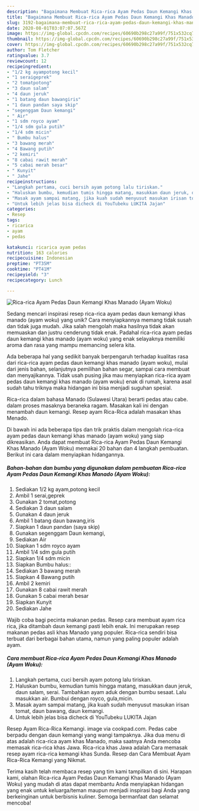 ```yaml
---
description: "Bagaimana Membuat Rica-rica Ayam Pedas Daun Kemangi Khas Manado (Ayam Woku) yang Lezat Sekali"
title: "Bagaimana Membuat Rica-rica Ayam Pedas Daun Kemangi Khas Manado (Ayam Woku) yang Lezat Sekali"
slug: 3192-bagaimana-membuat-rica-rica-ayam-pedas-daun-kemangi-khas-manado-ayam-woku-yang-lezat-sekali
date: 2020-08-01T03:07:07.567Z
image: https://img-global.cpcdn.com/recipes/60690b298c27a99f/751x532cq70/rica-rica-ayam-pedas-daun-kemangi-khas-manado-ayam-woku-foto-resep-utama.jpg
thumbnail: https://img-global.cpcdn.com/recipes/60690b298c27a99f/751x532cq70/rica-rica-ayam-pedas-daun-kemangi-khas-manado-ayam-woku-foto-resep-utama.jpg
cover: https://img-global.cpcdn.com/recipes/60690b298c27a99f/751x532cq70/rica-rica-ayam-pedas-daun-kemangi-khas-manado-ayam-woku-foto-resep-utama.jpg
author: Tom Fletcher
ratingvalue: 3.7
reviewcount: 12
recipeingredient:
- "1/2 kg ayampotong kecil"
- "1 seraigeprek"
- "2 tomatpotong"
- "3 daun salam"
- "4 daun jeruk"
- "1 batang daun bawangiris"
- "1 daun pandan saya skip"
- "segenggam Daun kemangi"
- " Air"
- "1 sdm royco ayam"
- "1/4 sdm gula putih"
- "1/4 sdm micin"
- " Bumbu halus"
- "3 bawang merah"
- "4 Bawang putih"
- "2 kemiri"
- "8 cabai rawit merah"
- "5 cabai merah besar"
- " Kunyit"
- " Jahe"
recipeinstructions:
- "Langkah pertama, cuci bersih ayam potong lalu tiriskan."
- "Haluskan bumbu, kemudian tumis hingga matang, masukkan daun jeruk, daun salam, serai. Tambahkan ayam aduk dengan bumbu sesaat. Lalu masukkan air. Bumbui dengan royco, gula,micin."
- "Masak ayam sampai matang, jika kuah sudah menyusut masukan irisan tomat, daun bawang, daun kemangi."
- "Untuk lebih jelas bisa dicheck di YouTubeku LUKITA Jajan"
categories:
- Resep
tags:
- ricarica
- ayam
- pedas

katakunci: ricarica ayam pedas 
nutrition: 163 calories
recipecuisine: Indonesian
preptime: "PT35M"
cooktime: "PT41M"
recipeyield: "3"
recipecategory: Lunch

---
```



![Rica-rica Ayam Pedas Daun Kemangi Khas Manado (Ayam Woku)](https://img-global.cpcdn.com/recipes/60690b298c27a99f/751x532cq70/rica-rica-ayam-pedas-daun-kemangi-khas-manado-ayam-woku-foto-resep-utama.jpg)

Sedang mencari inspirasi resep rica-rica ayam pedas daun kemangi khas manado (ayam woku) yang unik? Cara menyiapkannya memang tidak susah dan tidak juga mudah. Jika salah mengolah maka hasilnya tidak akan memuaskan dan justru cenderung tidak enak. Padahal rica-rica ayam pedas daun kemangi khas manado (ayam woku) yang enak selayaknya memiliki aroma dan rasa yang mampu memancing selera kita.

Ada beberapa hal yang sedikit banyak berpengaruh terhadap kualitas rasa dari rica-rica ayam pedas daun kemangi khas manado (ayam woku), mulai dari jenis bahan, selanjutnya pemilihan bahan segar, sampai cara membuat dan menyajikannya. Tidak usah pusing jika mau menyiapkan rica-rica ayam pedas daun kemangi khas manado (ayam woku) enak di rumah, karena asal sudah tahu triknya maka hidangan ini bisa menjadi suguhan spesial.

Rica-rica dalam bahasa Manado (Sulawesi Utara) berarti pedas atau cabe. dalam proses masaknya beraneka ragam. Masakan kali ini dengan menambah daun kemangi. Resep ayam Rica-Rica adalah masakan khas Menado.


Di bawah ini ada beberapa tips dan trik praktis dalam mengolah rica-rica ayam pedas daun kemangi khas manado (ayam woku) yang siap dikreasikan. Anda dapat membuat Rica-rica Ayam Pedas Daun Kemangi Khas Manado (Ayam Woku) memakai 20 bahan dan 4 langkah pembuatan. Berikut ini cara dalam menyiapkan hidangannya.

<!--inarticleads1-->

##### Bahan-bahan dan bumbu yang digunakan dalam pembuatan Rica-rica Ayam Pedas Daun Kemangi Khas Manado (Ayam Woku):

1. Sediakan 1/2 kg ayam,potong kecil
1. Ambil 1 serai,geprek
1. Gunakan 2 tomat,potong
1. Sediakan 3 daun salam
1. Gunakan 4 daun jeruk
1. Ambil 1 batang daun bawang,iris
1. Siapkan 1 daun pandan (saya skip)
1. Gunakan segenggam Daun kemangi,
1. Sediakan  Air
1. Siapkan 1 sdm royco ayam
1. Ambil 1/4 sdm gula putih
1. Siapkan 1/4 sdm micin
1. Siapkan  Bumbu halus::
1. Sediakan 3 bawang merah
1. Siapkan 4 Bawang putih
1. Ambil 2 kemiri
1. Gunakan 8 cabai rawit merah
1. Gunakan 5 cabai merah besar
1. Siapkan  Kunyit
1. Sediakan  Jahe


Wajib coba bagi pecinta makanan pedas. Resep cara membuat ayam rica rica, jika ditambah daun kemangi pasti lebih enak. Ini merupakan resep makanan pedas asli khas Manado yang populer. Rica-rica sendiri bisa terbuat dari berbagai bahan utama, namun yang paling populer adalah ayam. 

<!--inarticleads2-->

##### Cara membuat Rica-rica Ayam Pedas Daun Kemangi Khas Manado (Ayam Woku):

1. Langkah pertama, cuci bersih ayam potong lalu tiriskan.
1. Haluskan bumbu, kemudian tumis hingga matang, masukkan daun jeruk, daun salam, serai. Tambahkan ayam aduk dengan bumbu sesaat. Lalu masukkan air. Bumbui dengan royco, gula,micin.
1. Masak ayam sampai matang, jika kuah sudah menyusut masukan irisan tomat, daun bawang, daun kemangi.
1. Untuk lebih jelas bisa dicheck di YouTubeku LUKITA Jajan


Resep Ayam Rica-Rica Kemangi. image via cookpad.com. Pedas cabe berpadu dengan daun kemangi yang wangi tampaknya. Jika dua menu di atas adalah rica-rica ayam khas Manado, maka saatnya Anda mencoba memasak rica-rica khas Jawa. Rica-rica khas Jawa adalah Cara memasak resep ayam rica-rica kemangi khas Sunda. Resep dan Cara Membuat Ayam Rica-Rica Kemangi yang Nikmat. 

Terima kasih telah membaca resep yang tim kami tampilkan di sini. Harapan kami, olahan Rica-rica Ayam Pedas Daun Kemangi Khas Manado (Ayam Woku) yang mudah di atas dapat membantu Anda menyiapkan hidangan yang enak untuk keluarga/teman maupun menjadi inspirasi bagi Anda yang berkeinginan untuk berbisnis kuliner. Semoga bermanfaat dan selamat mencoba!
